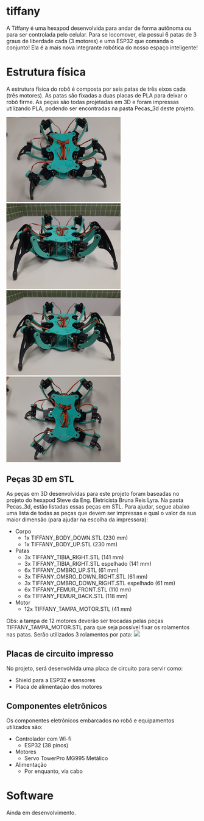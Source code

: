 # tiffany
A Tiffany é uma hexapod desenvolvida para andar de forma autônoma ou para ser controlada pelo celular. Para se locomover, ela possui 6 patas de 3 graus de liberdade cada (3 motores) e uma ESP32 que comanda o conjunto! Ela é a mais nova integrante robótica do nosso espaço inteligente!

# Estrutura física
A estrutura física do robô é composta por seis patas de três eixos cada (três motores). As patas são fixadas a duas placas de PLA para deixar o robô firme. As peças são todas projetadas em 3D e foram impressas utilizando PLA, podendo ser encontradas na pasta Pecas_3d deste projeto.

<img src="https://github.com/Penguin-Lab/tiffany/blob/master/images/tiffany0.jpeg" width="300"> <img src="https://github.com/Penguin-Lab/tiffany/blob/master/images/tiffany1.jpeg" width="300"> <img src="https://github.com/Penguin-Lab/tiffany/blob/master/images/tiffany2.jpeg" width="300"> <img src="https://github.com/Penguin-Lab/tiffany/blob/master/images/tiffany3.jpeg" width="300">

## Peças 3D em STL
As peças em 3D desenvolvidas para este projeto foram baseadas no projeto do hexapod Steve da Eng. Eletricista Bruna Reis Lyra. Na pasta Pecas_3d, estão listadas essas peças em STL. Para ajudar, segue abaixo uma lista de todas as peças que devem ser impressas e qual o valor da sua maior dimensão (para ajudar na escolha da impressora):
* Corpo
  * 1x TIFFANY_BODY_DOWN.STL (230 mm)
  * 1x TIFFANY_BODY_UP.STL (230 mm)
* Patas
  * 3x TIFFANY_TIBIA_RIGHT.STL (141 mm)
  * 3x TIFFANY_TIBIA_RIGHT.STL espelhado (141 mm)
  * 6x TIFFANY_OMBRO_UP.STL (61 mm)
  * 3x TIFFANY_OMBRO_DOWN_RIGHT.STL (61 mm)
  * 3x TIFFANY_OMBRO_DOWN_RIGHT.STL espelhado (61 mm)
  * 6x TIFFANY_FEMUR_FRONT.STL (110 mm)
  * 6x TIFFANY_FEMUR_BACK.STL (118 mm)
* Motor
  * 12x TIFFANY_TAMPA_MOTOR.STL (41 mm)

Obs: a tampa de 12 motores deverão ser trocadas pelas peças TIFFANY_TAMPA_MOTOR.STL para que seja possível fixar os rolamentos nas patas. Serão utilizados 3 rolamentos por pata:
<img src="https://github.com/Penguin-Lab/tiffany/blob/master/images/pata0.jpeg" width="300">

## Placas de circuito impresso
No projeto, será desenvolvida uma placa de circuito para servir como:
* Shield para a ESP32 e sensores
* Placa de alimentação dos motores

## Componentes eletrônicos
Os componentes eletrônicos embarcados no robô e equipamentos utilizados são:
* Controlador com Wi-fi
  * ESP32 (38 pinos)
* Motores
  * Servo TowerPro MG995 Metálico
* Alimentação
  * Por enquanto, via cabo

# Software
Ainda em desenvolvimento.
